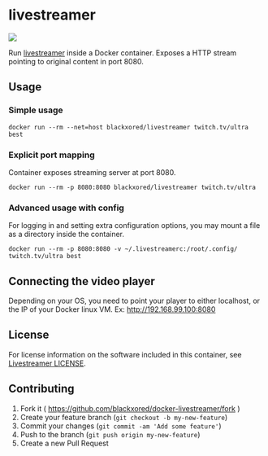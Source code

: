 # livestreamer

[![](https://badge.imagelayers.io/blackxored/livestreamer:latest.svg)](https://imagelayers.io/?images=blackxored/livestreamer:latest)

Run [livestreamer](http://docs.livestreamer.io/) inside a Docker container.
Exposes a HTTP stream pointing to original content in port 8080.

## Usage

### Simple usage


```shell
docker run --rm --net=host blackxored/livestreamer twitch.tv/ultra best
```

### Explicit port mapping

Container exposes streaming server at port 8080.

```shell
docker run --rm -p 8080:8080 blackxored/livestreamer twitch.tv/ultra
```

### Advanced usage with config

For logging in and setting extra configuration options, you may mount
a file as a directory inside the container.

```shell
docker run --rm -p 8080:8080 -v ~/.livestreamerc:/root/.config/ twitch.tv/ultra best
```

## Connecting the video player

Depending on your OS, you need to point your player to either localhost, or the IP
of your Docker linux VM. Ex: http://192.168.99.100:8080


## License

For license information on the software included in this container, see
[Livestreamer LICENSE](https://github.com/chrippa/livestreamer/blob/develop/LICENSE).

## Contributing

1. Fork it ( https://github.com/blackxored/docker-livestreamer/fork )
2. Create your feature branch (`git checkout -b my-new-feature`)
3. Commit your changes (`git commit -am 'Add some feature'`)
4. Push to the branch (`git push origin my-new-feature`)
5. Create a new Pull Request

